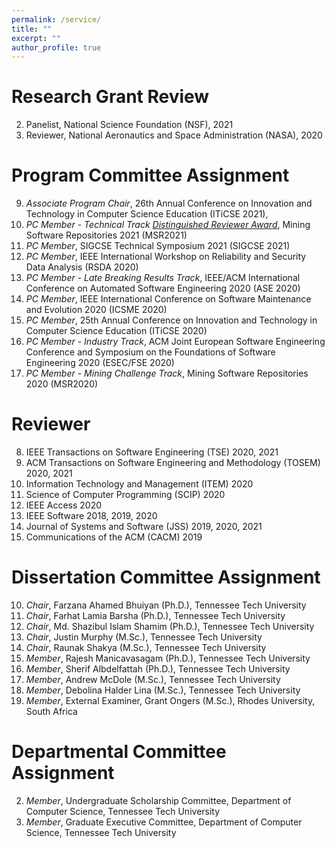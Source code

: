 ```yaml
---
permalink: /service/
title: ""
excerpt: ""
author_profile: true
---
```


Research Grant Review
======
2. Panelist, National Science Foundation (NSF), 2021
1. Reviewer, National Aeronautics and Space Administration (NASA), 2020

Program Committee Assignment
======

9. *Associate Program Chair*, 26th Annual Conference on Innovation and Technology in Computer Science Education (ITiCSE 2021), 
8. *PC Member - Technical Track [Distinguished Reviewer Award](https://twitter.com/msrconf/status/1390444181655539716)*, Mining Software Repositories 2021 (MSR2021)
7. *PC Member*, SIGCSE Technical Symposium 2021 (SIGCSE 2021)
6. *PC Member*, IEEE International Workshop on Reliability and Security Data Analysis (RSDA 2020)
5. *PC Member - Late Breaking Results Track*, IEEE/ACM International Conference on Automated Software Engineering 2020 (ASE 2020)
4. *PC Member*, IEEE International Conference on Software Maintenance and Evolution 2020 (ICSME 2020)
3. *PC Member*, 25th Annual Conference on Innovation and Technology in Computer Science Education (ITiCSE 2020)
2. *PC Member - Industry Track*, ACM Joint European Software Engineering Conference and Symposium on the Foundations of Software Engineering 2020 (ESEC/FSE 2020)
1. *PC Member - Mining Challenge Track*, Mining Software Repositories 2020 (MSR2020) 


Reviewer
======
8. IEEE Transactions on Software Engineering (TSE) 2020, 2021
7. ACM Transactions on Software Engineering and Methodology (TOSEM) 2020, 2021
6. Information Technology and Management (ITEM) 2020
5. Science of Computer Programming (SCIP) 2020
4. IEEE Access 2020
3. IEEE Software 2018, 2019, 2020
2. Journal of Systems and Software (JSS) 2019, 2020, 2021 
1. Communications of the ACM (CACM) 2019

Dissertation Committee Assignment
======
10. *Chair*, Farzana Ahamed Bhuiyan (Ph.D.), Tennessee Tech University
9. *Chair*, Farhat Lamia Barsha (Ph.D.), Tennessee Tech University
8. *Chair*, Md. Shazibul Islam Shamim (Ph.D.), Tennessee Tech University
7. *Chair*, Justin Murphy (M.Sc.), Tennessee Tech University
6. *Chair*, Raunak Shakya (M.Sc.), Tennessee Tech University
5. *Member*, Rajesh Manicavasagam (Ph.D.), Tennessee Tech University
4. *Member*, Sherif Albdelfattah (Ph.D.), Tennessee Tech University
3. *Member*, Andrew McDole (M.Sc.), Tennessee Tech University
2. *Member*, Debolina Halder Lina (M.Sc.), Tennessee Tech University
1. *Member*, External Examiner, Grant Ongers (M.Sc.), Rhodes University, South Africa


Departmental Committee Assignment
======
2. *Member*, Undergraduate Scholarship Committee, Department of Computer Science, Tennessee Tech University
1. *Member*, Graduate Executive Committee, Department of Computer Science, Tennessee Tech University